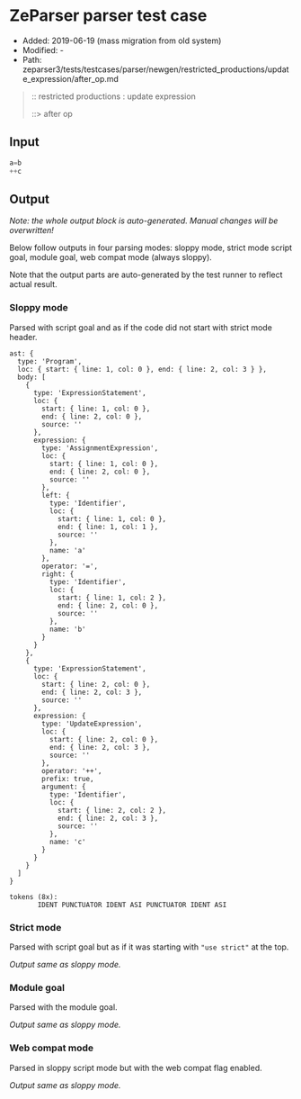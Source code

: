 # ZeParser parser test case

- Added: 2019-06-19 (mass migration from old system)
- Modified: -
- Path: zeparser3/tests/testcases/parser/newgen/restricted_productions/update_expression/after_op.md

> :: restricted productions : update expression
>
> ::> after op

## Input

`````js
a=b
++c
`````

## Output

_Note: the whole output block is auto-generated. Manual changes will be overwritten!_

Below follow outputs in four parsing modes: sloppy mode, strict mode script goal, module goal, web compat mode (always sloppy).

Note that the output parts are auto-generated by the test runner to reflect actual result.

### Sloppy mode

Parsed with script goal and as if the code did not start with strict mode header.

`````
ast: {
  type: 'Program',
  loc: { start: { line: 1, col: 0 }, end: { line: 2, col: 3 } },
  body: [
    {
      type: 'ExpressionStatement',
      loc: {
        start: { line: 1, col: 0 },
        end: { line: 2, col: 0 },
        source: ''
      },
      expression: {
        type: 'AssignmentExpression',
        loc: {
          start: { line: 1, col: 0 },
          end: { line: 2, col: 0 },
          source: ''
        },
        left: {
          type: 'Identifier',
          loc: {
            start: { line: 1, col: 0 },
            end: { line: 1, col: 1 },
            source: ''
          },
          name: 'a'
        },
        operator: '=',
        right: {
          type: 'Identifier',
          loc: {
            start: { line: 1, col: 2 },
            end: { line: 2, col: 0 },
            source: ''
          },
          name: 'b'
        }
      }
    },
    {
      type: 'ExpressionStatement',
      loc: {
        start: { line: 2, col: 0 },
        end: { line: 2, col: 3 },
        source: ''
      },
      expression: {
        type: 'UpdateExpression',
        loc: {
          start: { line: 2, col: 0 },
          end: { line: 2, col: 3 },
          source: ''
        },
        operator: '++',
        prefix: true,
        argument: {
          type: 'Identifier',
          loc: {
            start: { line: 2, col: 2 },
            end: { line: 2, col: 3 },
            source: ''
          },
          name: 'c'
        }
      }
    }
  ]
}

tokens (8x):
       IDENT PUNCTUATOR IDENT ASI PUNCTUATOR IDENT ASI
`````

### Strict mode

Parsed with script goal but as if it was starting with `"use strict"` at the top.

_Output same as sloppy mode._

### Module goal

Parsed with the module goal.

_Output same as sloppy mode._

### Web compat mode

Parsed in sloppy script mode but with the web compat flag enabled.

_Output same as sloppy mode._
